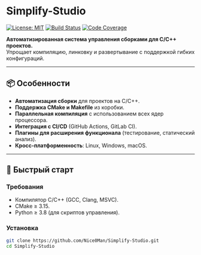 # Simplify-Studio

[![License: MIT](https://img.shields.io/badge/License-MIT-blue.svg)](LICENSE)
[![Build Status](https://img.shields.io/github/actions/workflow/status/Nice0Man/Simplify-Studio/blank.yml)](https://github.com/Nice0Man/Simplify-Studio/actions)
[![Code Coverage](https://img.shields.io/codecov/c/github/Nice0Man/Simplify-Studio)](https://codecov.io/gh/Nice0Man/Simplify-Studio)  

**Автоматизированная система управления сборками для C/C++ проектов.**  
Упрощает компиляцию, линковку и развертывание с поддержкой гибких конфигураций.  

---  

## 📦 Особенности  
- **Автоматизация сборки** для проектов на C/C++.  
- **Поддержка CMake и Makefile** из коробки.  
- **Параллельная компиляция** с использованием всех ядер процессора.  
- **Интеграция с CI/CD** (GitHub Actions, GitLab CI).  
- **Плагины для расширения функционала** (тестирование, статический анализ).  
- **Кросс-платформенность**: Linux, Windows, macOS.  

---  

## 🚀 Быстрый старт  

### Требования  
- Компилятор C/C++ (GCC, Clang, MSVC).  
- CMake ≥ 3.15.  
- Python ≥ 3.8 (для скриптов управления).  

### Установка  
```bash  
git clone https://github.com/Nice0Man/Simplify-Studio.git  
cd Simplify-Studio
```  